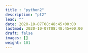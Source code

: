 ```yaml
---
title : "python2"
description: "pt2"
lead: ""
date: 2020-10-07T08:48:45+00:00
lastmod: 2020-10-07T08:48:45+00:00
draft: false
images: []
weight: 101
---
```

